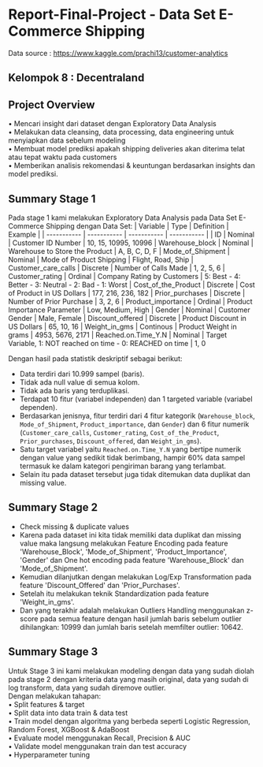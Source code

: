 # Report-Final-Project - Data Set E-Commerce Shipping
Data source : https://www.kaggle.com/prachi13/customer-analytics
## Kelompok 8 : Decentraland
## **Project Overview** 
• Mencari insight dari dataset dengan Exploratory Data Analysis <br>
• Melakukan data cleansing, data processing, data engineering untuk menyiapkan data sebelum modeling <br>
• Membuat model prediksi apakah shipping deliveries akan diterima telat atau tepat waktu pada customers <br>
• Memberikan analisis rekomendasi & keuntungan berdasarkan insights dan model prediksi. 

## Summary Stage 1
Pada stage 1 kami melakukan Exploratory Data Analysis pada Data Set E-Commerce Shipping dengan Data Set:
| Variable | Type | Definition | Example |
| ----------- | ----------- | ----------- | ----------- |
| ID | Nominal | Customer ID Number | 10, 15, 10995, 10996
| Warehouse_block | Nominal | Warehouse to Store the Product | A, B, C, D, F
| Mode_of_Shipment | Nominal | Mode of Product Shipping | Flight, Road, Ship
| Customer_care_calls | Discrete | Number of Calls Made | 1, 2, 5, 6
| Customer_rating | Ordinal | Company Rating by Customers | 5: Best - 4: Better - 3: Neutral - 2: Bad - 1: Worst
| Cost_of_the_Product | Discrete | Cost of Product in US Dollars | 177, 216, 236, 182
| Prior_purchases | Discrete | Number of Prior Purchase | 3, 2, 6
| Product_importance | Ordinal | Product Importance Parameter | Low, Medium, High
| Gender | Nominal | Customer Gender | Male, Female
| Discount_offered | Discrete | Product Discount in US Dollars | 65, 10, 16
| Weight_in_gms | Continous | Product Weight in grams | 4953, 5676, 2171
| Reached.on.Time_Y.N | Nominal | Target Variable, 1: NOT reached on time - 0: REACHED on time | 1, 0<br>

Dengan hasil pada statistik deskriptif sebagai berikut:
- Data terdiri dari 10.999 sampel (baris).
- Tidak ada null value di semua kolom.
- Tidak ada baris yang terduplikasi.
- Terdapat 10 fitur (variabel independen) dan 1 targeted variable (variabel dependen).
- Berdasarkan jenisnya, fitur terdiri dari 4 fitur kategorik (`Warehouse_block`, `Mode_of_Shipment`, `Product_importance`, dan `Gender`) dan 6 fitur numerik (`Customer_care_calls`, `Customer_rating`, `Cost_of_the_Product`, `Prior_purchases`, `Discount_offered`, dan `Weight_in_gms`).
- Satu target variabel yaitu `Reached.on.Time_Y.N` yang bertipe numerik dengan value yang sedikit tidak berimbang, hampir 60% data sampel termasuk ke dalam kategori pengiriman barang yang terlambat.
- Selain itu pada dataset tersebut juga tidak ditemukan data duplikat dan missing value.<br>

## Summary Stage 2
- Check missing & duplicate values<br>
- Karena pada dataset ini kita tidak memiliki data duplikat dan missing value maka langsung melakukan Feature Encoding pada feature 'Warehouse_Block', 'Mode_of_Shipment', 'Product_Importance', 'Gender' dan One hot encoding pada feature 'Warehouse_Block' dan 'Mode_of_Shipment'.<br>
- Kemudian dilanjutkan dengan melakukan Log/Exp Transformation pada feature 'Discount_Offered' dan 'Prior_Purchases'.<br>
- Setelah itu melakukan teknik Standardization pada feature 'Weight_in_gms'.<br>
- Dan yang terakhir adalah melakukan Outliers Handling menggunakan z-score pada semua feature dengan hasil jumlah baris sebelum outlier dihilangkan: 10999 dan jumlah baris setelah memfilter outlier: 10642.<br>

## Summary Stage 3
Untuk Stage 3 ini kami melakukan modeling dengan data yang sudah diolah pada stage 2 dengan kriteria data yang masih original, data yang sudah di log transform, data yang sudah diremove outlier.<br>
Dengan melakukan tahapan:<br>
• Split features & target<br>
• Split data into data train & data test<br>
• Train model dengan algoritma yang berbeda seperti Logistic Regression, Random Forest, XGBoost & AdaBoost<br>
• Evaluate model menggunakan Recall, Precision & AUC<br>
• Validate model menggunakan train dan test accuracy <br>
• Hyperparameter tuning<br>
